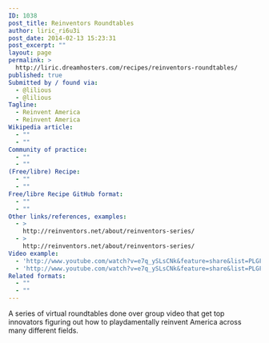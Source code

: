 ```yaml
---
ID: 1038
post_title: Reinventors Roundtables
author: liric_ri6u3i
post_date: 2014-02-13 15:23:31
post_excerpt: ""
layout: page
permalink: >
  http://liric.dreamhosters.com/recipes/reinventors-roundtables/
published: true
Submitted by / found via:
  - @lilious
  - @lilious
Tagline:
  - Reinvent America
  - Reinvent America
Wikipedia article:
  - ""
  - ""
Community of practice:
  - ""
  - ""
(Free/libre) Recipe:
  - ""
  - ""
Free/libre Recipe GitHub format:
  - ""
  - ""
Other links/references, examples:
  - >
    http://reinventors.net/about/reinventors-series/
  - >
    http://reinventors.net/about/reinventors-series/
Video example:
  - 'http://www.youtube.com/watch?v=e7q_ySLsCNk&feature=share&list=PLGF_aHAX5ianLNjHC4ByEQT6uOtRqJM_n'
  - 'http://www.youtube.com/watch?v=e7q_ySLsCNk&feature=share&list=PLGF_aHAX5ianLNjHC4ByEQT6uOtRqJM_n'
Related formats:
  - ""
  - ""
---
```

A series of virtual roundtables done over group video that get top innovators figuring out how to playdamentally reinvent America across many different fields.